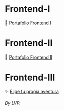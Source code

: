 # Frontend-I  
📌 [Portafolio Frontend I](https://lauvp-dev.github.io/Frontend-I/10-PortafolioLVP/ "Portafolio Frontend I")  

# Frontend-II  
🌸 [Portafolio Frontend II](https://rhinestone-khaan-950.notion.site/Portafolio-de-Frontend-II-0bf4df88b49b4fdb8f371b0c88e4b6ab "Portafolio Frontend II")  

# Frontend-III  
✨ [Elige tu propia aventura](https://lauvp-dev.github.io/Frontend-III/ "Elige tu propia aventura")  


###### By LVP.
